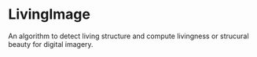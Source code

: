 # LivingImage
An algorithm to detect living structure and compute livingness or strucural beauty for digital imagery.

